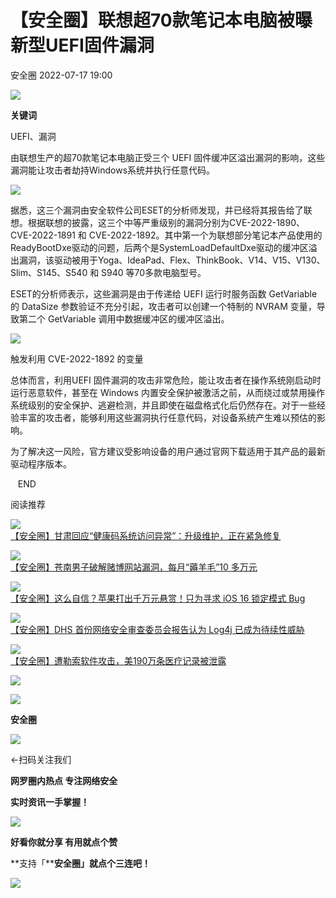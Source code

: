 #  【安全圈】联想超70款笔记本电脑被曝新型UEFI固件漏洞   
 安全圈   2022-07-17 19:00  
  
![](https://mmbiz.qpic.cn/mmbiz_jpg/aBHpjnrGylh7xc6n7wCwImnVdc9ib4xcZC9NHXhaSPH1NGsSp13A9bp0agw1SUWw9EEyEQb1I12PCk9KGRs9Bqg/640?wx_fmt=jpeg "")  
  
  
**关键词**  
  
  
  
UEFI、漏洞  
  
  
  
由联想生产的超70款笔记本电脑正受三个 UEFI 固件缓冲区溢出漏洞的影响，这些漏洞能让攻击者劫持Windows系统并执行任意代码。  
  
  
![](https://mmbiz.qpic.cn/mmbiz_jpg/aBHpjnrGylh7xc6n7wCwImnVdc9ib4xcZyd1tL5DNsyyg3ohocpRD2cuf47WO2ic1AXRBAGibKMXlKqxwcoSQWEMA/640?wx_fmt=jpeg "")  
  
  
据悉，这三个漏洞由安全软件公司ESET的分析师发现，并已经将其报告给了联想。根据联想的披露，这三个中等严重级别的漏洞分别为CVE-2022-1890、CVE-2022-1891 和 CVE-2022-1892。其中第一个为联想部分笔记本产品使用的ReadyBootDxe驱动的问题，后两个是SystemLoadDefaultDxe驱动的缓冲区溢出漏洞，该驱动被用于Yoga、IdeaPad、Flex、ThinkBook、V14、V15、V130、Slim、S145、S540 和 S940 等70多款电脑型号。  
  
  
ESET的分析师表示，这些漏洞是由于传递给 UEFI 运行时服务函数 GetVariable 的 DataSize 参数验证不充分引起，攻击者可以创建一个特制的 NVRAM 变量，导致第二个 GetVariable 调用中数据缓冲区的缓冲区溢出。  
  
  
![](https://mmbiz.qpic.cn/mmbiz_jpg/aBHpjnrGylh7xc6n7wCwImnVdc9ib4xcZ7LhicwtCC112Bzs0ZciaQPrFxMqmOxzpch2icqeQlemy89snWRN8xuAww/640?wx_fmt=jpeg "")  
  
  
触发利用 CVE-2022-1892 的变量  
  
  
总体而言，利用UEFI 固件漏洞的攻击非常危险，能让攻击者在操作系统刚启动时运行恶意软件，甚至在 Windows 内置安全保护被激活之前，从而绕过或禁用操作系统级别的安全保护、逃避检测，并且即使在磁盘格式化后仍然存在。对于一些经验丰富的攻击者，能够利用这些漏洞执行任意代码，对设备系统产生难以预估的影响。  
  
  
为了解决这一风险，官方建议受影响设备的用户通过官网下载适用于其产品的最新驱动程序版本。  
  
  
   END    
  
  
阅读推荐  
  
  
![](https://mmbiz.qpic.cn/mmbiz_png/aBHpjnrGylia5hic2rWpHUibLlRyX6uIzdRSjJwE3WrMzmE7uVG8mFB4ibWDgvcV3EEJnhAc9WZjepjvxwfmA60rAA/640?wx_fmt=png "")  
[【安全圈】甘肃回应“健康码系统访问异常”：升级维护，正在紧急修复](http://mp.weixin.qq.com/s?__biz=MzIzMzE4NDU1OQ==&mid=2652005978&idx=1&sn=59ef1a75ca3fa6d426444169cb84064a&chksm=f36f4a1ac418c30c084ed70e9a05bbb53cc7e96ec0ec18186e55f18405c89cf74309262d522c&scene=21#wechat_redirect)  
  
  
  
![](https://mmbiz.qpic.cn/mmbiz_png/aBHpjnrGylia5hic2rWpHUibLlRyX6uIzdRIxnfJK58vrKiaknR8H8d42uLUYoktq3ox4TVklibryQWWyV9WLTSQvRA/640?wx_fmt=png "")  
[【安全圈】苍南男子破解赌博网站漏洞，每月“薅羊毛”10 多万元](http://mp.weixin.qq.com/s?__biz=MzIzMzE4NDU1OQ==&mid=2652005978&idx=2&sn=8dae9f471f869738d493f89bcb8b43c2&chksm=f36f4a1ac418c30c3bb6a19721674950992c26f9dc7f992488574fd4bc1609b26e01adbc4cc8&scene=21#wechat_redirect)  
  
  
  
![](https://mmbiz.qpic.cn/mmbiz_jpg/aBHpjnrGylia5hic2rWpHUibLlRyX6uIzdRHnIjxsMav1P4ghS2xFn7rG4D8GSjIicQzBPQFWCp1RRzbvvgXOkNqbQ/640?wx_fmt=jpeg "")  
[【安全圈】这么自信？苹果打出千万元悬赏！只为寻求 iOS 16 锁定模式 Bug](http://mp.weixin.qq.com/s?__biz=MzIzMzE4NDU1OQ==&mid=2652005978&idx=3&sn=042e42b99f3886fc684c3d9738bad74b&chksm=f36f4a1ac418c30cdd0dbe610fdce30dda6a013c562422bb4197f4cfb24dff1ab371a5e56b62&scene=21#wechat_redirect)  
  
  
  
![](https://mmbiz.qpic.cn/mmbiz_png/aBHpjnrGylia5hic2rWpHUibLlRyX6uIzdR4t1qMYALVyhMK9ZDwam3tneHibeEVew6h0aHaTgibSILwtYdbJax37aA/640?wx_fmt=png "")  
[【安全圈】DHS 首份网络安全审查委员会报告认为 Log4j 已成为待续性威胁](http://mp.weixin.qq.com/s?__biz=MzIzMzE4NDU1OQ==&mid=2652005978&idx=4&sn=cee45a6943ca4591c04bfc7ad86788b2&chksm=f36f4a1ac418c30cee92452712c53790719ae65d5d292d54ab435e9fe3d19dce7169f667f03c&scene=21#wechat_redirect)  
  
  
  
![](https://mmbiz.qpic.cn/mmbiz_jpg/aBHpjnrGylia5hic2rWpHUibLlRyX6uIzdRia8X2H4z5Z2m3u2Kg19lDF0W7hiambsz5oomrgxrIHVvSLLVj6PEr4uA/640?wx_fmt=jpeg "")  
[【安全圈】遭勒索软件攻击，美190万条医疗记录被泄露](http://mp.weixin.qq.com/s?__biz=MzIzMzE4NDU1OQ==&mid=2652005978&idx=5&sn=fd6aa2eecfa2bb80b58a6508b2284d4f&chksm=f36f4a1ac418c30c0f6020b102ce009121697284e2450c37d1ff72030bbfc2a7e0bebd6c7b3d&scene=21#wechat_redirect)  
  
  
  
  
![](https://mmbiz.qpic.cn/mmbiz_gif/aBHpjnrGylgeVsVlL5y1RPJfUdozNyCEft6M27yliapIdNjlcdMaZ4UR4XxnQprGlCg8NH2Hz5Oib5aPIOiaqUicDQ/640?wx_fmt=gif "")  
  
  
  
![](https://mmbiz.qpic.cn/mmbiz_png/aBHpjnrGylgeVsVlL5y1RPJfUdozNyCEDQIyPYpjfp0XDaaKjeaU6YdFae1iagIvFmFb4djeiahnUy2jBnxkMbaw/640?wx_fmt=png "")  
  
**安全圈**  
  
![](https://mmbiz.qpic.cn/mmbiz_gif/aBHpjnrGylgeVsVlL5y1RPJfUdozNyCEft6M27yliapIdNjlcdMaZ4UR4XxnQprGlCg8NH2Hz5Oib5aPIOiaqUicDQ/640?wx_fmt=gif "")  
  
  
←扫码关注我们  
  
**网罗圈内热点 专注网络安全**  
  
**实时资讯一手掌握！**  
  
  
![](https://mmbiz.qpic.cn/mmbiz_gif/aBHpjnrGylgeVsVlL5y1RPJfUdozNyCE3vpzhuku5s1qibibQjHnY68iciaIGB4zYw1Zbl05GQ3H4hadeLdBpQ9wEA/640?wx_fmt=gif "")  
  
**好看你就分享 有用就点个赞**  
  
**支持「****安全圈」就点个三连吧！**  
  
![](https://mmbiz.qpic.cn/mmbiz_gif/aBHpjnrGylgeVsVlL5y1RPJfUdozNyCE3vpzhuku5s1qibibQjHnY68iciaIGB4zYw1Zbl05GQ3H4hadeLdBpQ9wEA/640?wx_fmt=gif "")  
  
